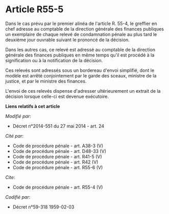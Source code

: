 # Article R55-5

Dans le cas prévu par le premier alinéa de l'article R. 55-4, le greffier en chef adresse au  comptable de la direction
générale des finances publiques un exemplaire de chaque relevé de condamnation pénale au plus tard le deuxième jour ouvrable
suivant le prononcé de la décision. 

Dans les autres cas, ce relevé est adressé au  comptable de la direction générale des finances publiques en même temps qu'il
est procédé à la signification ou à la notification de la décision. 

Ces relevés sont adressés sous un bordereau d'envoi simplifié, dont le modèle est arrêté conjointement par le garde des
sceaux, ministre de la justice, et par le ministre des finances. 

L'envoi de ces relevés dispense d'adresser ultérieurement un extrait de la décision lorsque celle-ci est devenue exécutoire.

**Liens relatifs à cet article**

_Modifié par_:

  - Décret n°2014-551 du 27 mai 2014 - art. 24

_Cité par_:

  - Code de procédure pénale - art. A38-3 (V)
  - Code de procédure pénale - art. D48-33 (V)
  - Code de procédure pénale - art. R41-5 (V)
  - Code de procédure pénale - art. R42 (V)
  - Code de procédure pénale - art. R55-6 (V)

_Cite_:

  - Code de procédure pénale - art. R55-4 (V)

_Codifié par_:

  - Décret n°59-318 1959-02-03

